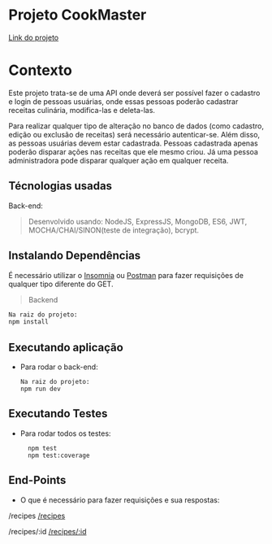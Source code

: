 # Projeto CookMaster

[Link do projeto](https://arthur-jr-cookmaster.herokuapp.com/recipes)

# Contexto

Este projeto trata-se de uma API onde deverá ser possível fazer o cadastro e login de pessoas usuárias, onde essas pessoas poderão cadastrar
receitas culinária, modifica-las e deleta-las.

Para realizar qualquer tipo de alteração no banco de dados (como cadastro, edição ou exclusão de receitas) será necessário autenticar-se.
Além disso, as pessoas usuárias devem estar cadastrada.
Pessoas cadastrada apenas poderão disparar ações nas receitas que ele mesmo criou.
Já uma pessoa administradora pode disparar qualquer ação em qualquer receita.

## Técnologias usadas

Back-end:

> Desenvolvido usando: NodeJS, ExpressJS, MongoDB, ES6, JWT, MOCHA/CHAI/SINON(teste de integração), bcrypt.

## Instalando Dependências

É necessário utilizar o [Insomnia](https://insomnia.rest/download) ou [Postman](https://www.postman.com/)
para fazer requisições de qualquer tipo diferente do GET.

> Backend
```bash
Na raiz do projeto:
npm install
``` 
## Executando aplicação

* Para rodar o back-end:

  ```
  Na raiz do projeto:
  npm run dev
  ```

## Executando Testes

* Para rodar todos os testes:

  ```
    npm test
    npm test:coverage
  ```
  
 ## End-Points
 
 * O que é necessário para fazer requisições e sua respostas:
 
  /recipes
  [/recipes](./public/get-all-recipes.png)
  
  /recipes/:id
  [/recipes/:id](./public/recipe-by-id.png)
